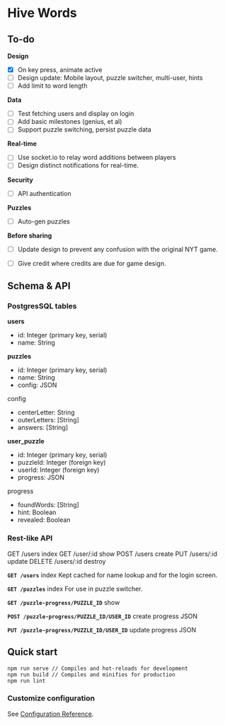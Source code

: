# Hive Words

## To-do

**Design**
- [x] On key press, animate active
- [ ] Design update: Mobile layout, puzzle switcher, multi-user, hints
- [ ] Add limit to word length

**Data**
- [ ] Test fetching users and display on login
- [ ] Add basic milestones (genius, et al)
- [ ] Support puzzle switching, persist puzzle data

**Real-time**
- [ ] Use socket.io to relay word additions between players
- [ ] Design distinct notifications for real-time.

**Security**
- [ ] API authentication

**Puzzles**
- [ ] Auto-gen puzzles

**Before sharing**
- [ ] Update design to prevent any confusion with the original NYT game.
- [ ] Give credit where credits are due for game design.


## Schema & API 

### PostgresSQL tables

**users**
- id: Integer (primary key, serial)
- name: String

**puzzles**
- id: Integer (primary key, serial)
- name: String
- config: JSON

config
- centerLetter: String
- outerLetters: [String]
- answers: [String]

**user_puzzle**
- id: Integer (primary key, serial)
- puzzleId: Integer (foreign key)
- userId: Integer (foreign key)
- progress: JSON

progress
- foundWords: [String]
- hint: Boolean
- revealed: Boolean

### Rest-like API

GET    /users     index 
GET    /user/:id  show
POST   /users     create
PUT    /users/:id update
DELETE /users/:id destroy

**`GET /users`** index
Kept cached for name lookup and for the login screen.

**`GET /puzzles`** index
For use in puzzle switcher.

**`GET /puzzle-progress/PUZZLE_ID`** show

**`POST /puzzle-progress/PUZZLE_ID/USER_ID`** create
progress JSON

**`PUT /puzzle-progress/PUZZLE_ID/USER_ID`** update
progress JSON


## Quick start

```
npm run serve // Compiles and hot-reloads for development
npm run build // Compiles and minifies for production
npm run lint
```

### Customize configuration
See [Configuration Reference](https://cli.vuejs.org/config/).
